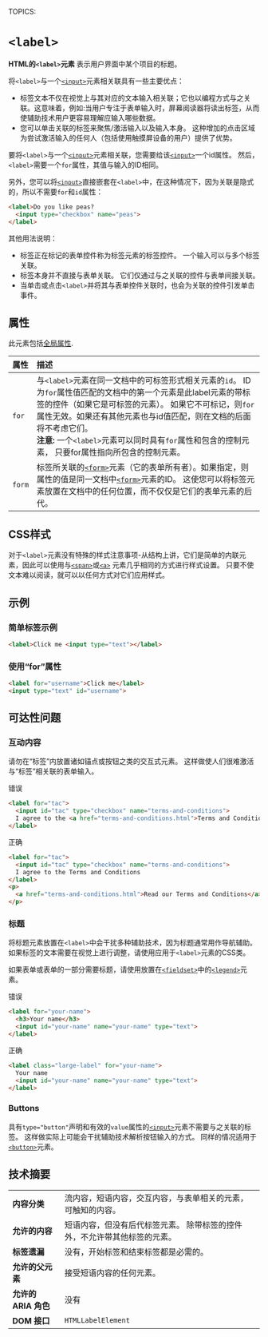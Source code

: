 TOPICS: <label>

# `<label>`

**HTML的`<label>`元素** 表示用户界面中某个项目的标题。

将`<label>`与一个[`<input>`](/zh-hans/webfrontend/<input>)元素相关联具有一些主要优点：

- 标签文本不仅在视觉上与其对应的文本输入相关联；它也以编程方式与之关联。这意味着，例如:当用户专注于表单输入时，屏幕阅读器将读出标签，从而使辅助技术用户更容易理解应输入哪些数据。
- 您可以单击关联的标签来聚焦/激活输入以及输入本身。 这种增加的点击区域为尝试激活输入的任何人（包括使用触摸屏设备的用户）提供了优势。

要将`<label>`与一个[`<input>`](/zh-hans/webfrontend/<input>)元素相关联，您需要给该[`<input>`](/zh-hans/webfrontend/<input>)一个id属性。
然后，`<label>`需要一个`for`属性，其值与输入的ID相同。

另外，您可以将[`<input>`](/zh-hans/webfrontend/<input>)直接嵌套在`<label>`中，在这种情况下，因为关联是隐式的，所以不需要`for`和`id`属性：

```html
<label>Do you like peas?
  <input type="checkbox" name="peas">
</label>
```

其他用法说明：

- 标签正在标记的表单控件称为标签元素的标签控件。 一个输入可以与多个标签关联。
- 标签本身并不直接与表单关联。 它们仅通过与之关联的控件与表单间接关联。
- 当单击或点击`<label>`并将其与表单控件关联时，也会为关联的控件引发单击事件。

## 属性

此元素包括[全局属性](/zh-hans/webfrontend/HTML_Global_Attributes).

| 属性 | 描述 |
| :-- | :-- |
| `for` | 与`<label>`元素在同一文档中的可标签形式相关元素的`id`。 ID为`for`属性值匹配的文档中的第一个元素是此label元素的带标签的控件（如果它是可标签的元素）。 如果它不可标记，则`for`属性无效。如果还有其他元素也与id值匹配，则在文档的后面将不考虑它们。<br> **注意:** 一个`<label>`元素可以同时具有`for`属性和包含的控制元素， 只要for属性指向所包含的控制元素。|
| `form` | 标签所关联的[`<form>`](/zh-hans/webfrontend/<form>)元素（它的表单所有者）。如果指定，则属性的值是同一文档中[`<form>`](/zh-hans/webfrontend/<form>)元素的ID。 这使您可以将标签元素放置在文档中的任何位置，而不仅仅是它们的表单元素的后代。|

## CSS样式

对于`<label>`元素没有特殊的样式注意事项-从结构上讲，它们是简单的内联元素，因此可以使用与[`<span>`](/zh-hans/webfrontend/<span>)或[`<a>`](/zh-hans/webfrontend/<a>)
元素几乎相同的方式进行样式设置。 只要不使文本难以阅读，就可以以任何方式对它们应用样式。

## 示例

### 简单标签示例

```html
<label>Click me <input type="text"></label>
```

### 使用“for”属性

```html
<label for="username">Click me</label>
<input type="text" id="username">
```

## 可达性问题

### 互动内容

请勿在“标签”内放置诸如锚点或按钮之类的交互式元素。 这样做使人们很难激活与“标签”相关联的表单输入。

错误

```html
<label for="tac">
  <input id="tac" type="checkbox" name="terms-and-conditions">
  I agree to the <a href="terms-and-conditions.html">Terms and Conditions</a>
</label>
```

正确

```html
<label for="tac">
  <input id="tac" type="checkbox" name="terms-and-conditions">
  I agree to the Terms and Conditions
</label>
<p>
  <a href="terms-and-conditions.html">Read our Terms and Conditions</a>
</p>
```

### 标题

将标题元素放置在`<label>`中会干扰多种辅助技术，因为标题通常用作导航辅助。 如果标签的文本需要在视觉上进行调整，请使用应用于`<label>`元素的CSS类。

如果表单或表单的一部分需要标题，请使用放置在[`<fieldset>`](/zh-hans/webfrontend/<fieldset>)中的[`<legend>`](/zh-hans/webfrontend/<legend>)元素。

错误

```html
<label for="your-name">
  <h3>Your name</h3>
  <input id="your-name" name="your-name" type="text">
</label>
```

正确

```html
<label class="large-label" for="your-name">
  Your name
  <input id="your-name" name="your-name" type="text">
</label>
```

### Buttons

具有`type="button"`声明和有效的`value`属性的[`<input>`](/zh-hans/webfrontend/<input>)元素不需要与之关联的标签。
这样做实际上可能会干扰辅助技术解析按钮输入的方式。 同样的情况适用于[`<button>`](/zh-hans/webfrontend/<button>)元素。

## 技术摘要

|  |  |
| :-- | :-- |
| **内容分类** | 流内容，短语内容，交互内容，与表单相关的元素，可触知的内容。|
| **允许的内容** | 短语内容，但没有后代标签元素。 除带标签的控件外，不允许带其他标签的元素。|
| **标签遗漏** | 没有，开始标签和结束标签都是必需的。|
| **允许的父元素** | 接受短语内容的任何元素。|
| **允许的 ARIA 角色** | 没有 |
| **DOM 接口** | `HTMLLabelElement` |
